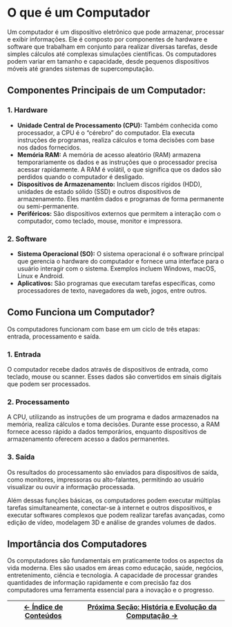 # O que é um Computador

Um computador é um dispositivo eletrônico que pode armazenar, processar e exibir informações. Ele é composto por componentes de hardware e software que trabalham em conjunto para realizar diversas tarefas, desde simples cálculos até complexas simulações científicas. Os computadores podem variar em tamanho e capacidade, desde pequenos dispositivos móveis até grandes sistemas de supercomputação.

## Componentes Principais de um Computador:

### 1. Hardware
- **Unidade Central de Processamento (CPU):** Também conhecida como processador, a CPU é o “cérebro” do computador. Ela executa instruções de programas, realiza cálculos e toma decisões com base nos dados fornecidos.
- **Memória RAM:** A memória de acesso aleatório (RAM) armazena temporariamente os dados e as instruções que o processador precisa acessar rapidamente. A RAM é volátil, o que significa que os dados são perdidos quando o computador é desligado.
- **Dispositivos de Armazenamento:** Incluem discos rígidos (HDD), unidades de estado sólido (SSD) e outros dispositivos de armazenamento. Eles mantêm dados e programas de forma permanente ou semi-permanente.
- **Periféricos:** São dispositivos externos que permitem a interação com o computador, como teclado, mouse, monitor e impressora.

### 2. Software
- **Sistema Operacional (SO):** O sistema operacional é o software principal que gerencia o hardware do computador e fornece uma interface para o usuário interagir com o sistema. Exemplos incluem Windows, macOS, Linux e Android.
- **Aplicativos:** São programas que executam tarefas específicas, como processadores de texto, navegadores da web, jogos, entre outros.

## Como Funciona um Computador?

Os computadores funcionam com base em um ciclo de três etapas: entrada, processamento e saída.

### 1. **Entrada**
O computador recebe dados através de dispositivos de entrada, como teclado, mouse ou scanner. Esses dados são convertidos em sinais digitais que podem ser processados.
### 2. **Processamento**
A CPU, utilizando as instruções de um programa e dados armazenados na memória, realiza cálculos e toma decisões. Durante esse processo, a RAM fornece acesso rápido a dados temporários, enquanto dispositivos de armazenamento oferecem acesso a dados permanentes.
### 3. **Saída**
Os resultados do processamento são enviados para dispositivos de saída, como monitores, impressoras ou alto-falantes, permitindo ao usuário visualizar ou ouvir a informação processada.

Além dessas funções básicas, os computadores podem executar múltiplas tarefas simultaneamente, conectar-se à internet e outros dispositivos, e executar softwares complexos que podem realizar tarefas avançadas, como edição de vídeo, modelagem 3D e análise de grandes volumes de dados.

## Importância dos Computadores

Os computadores são fundamentais em praticamente todos os aspectos da vida moderna. Eles são usados em áreas como educação, saúde, negócios, entretenimento, ciência e tecnologia. A capacidade de processar grandes quantidades de informação rapidamente e com precisão faz dos computadores uma ferramenta essencial para a inovação e o progresso.

| [← Índice de Conteúdos]() | [Próxima Seção: História e Evolução da Computação →]() |
|---------------------------|------------------------------------------------------|
